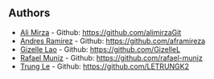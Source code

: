 ## Authors

- [Ali Mirza](https://www.linkedin.com/in/m-ali-mirza) - Github: https://github.com/alimirzaGit
- [Andres Ramirez](https://www.linkedin.com/in/andr%C3%A9s-ram%C3%ADrez) - Github: https://github.com/aframireza
- [Gizelle Lao](https://www.linkedin.com/in/gizellelao) - Github: https://github.com/GizelleL
- [Rafael Muniz](https://www.linkedin.com/in/rafaelfma) - Github: https://github.com/rafael-muniz
- [Trung Le](https://www.linkedin.com/in/trung-le-analyst) - Github: https://github.com/LETRUNGK2
